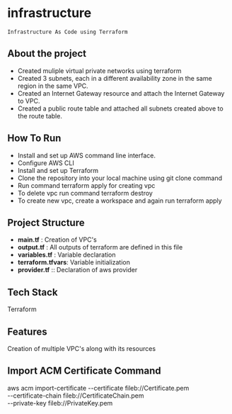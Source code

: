 # infrastructure

``Infrastructure As Code using Terraform``

## About the project
* Created muliple virtual private networks using terraform
* Created 3 subnets, each in a different availability zone in the same region in the same VPC.
* Created an Internet Gateway resource and attach the Internet Gateway to VPC.
* Created a public route table and attached all subnets created above to the route table.

## How To Run
* Install and set up AWS command line interface.
* Configure AWS CLI
* Install and set up Terraform
* Clone the repository into your local machine using git clone command
* Run command terraform apply for creating vpc
* To delete vpc run command terraform destroy
* To create new vpc, create a workspace and again run terraform apply
  
## Project Structure
* **main.tf** : Creation of VPC's
* **output.tf** : All outputs of terraform are defined in this file
* **variables.tf** : Variable declaration
* **terraform.tfvars**: Variable initialization
* **provider.tf** :: Declaration of aws provider
  
## Tech Stack
Terraform

## Features
Creation of multiple VPC's along with its resources

## Import ACM Certificate Command
aws acm import-certificate --certificate fileb://Certificate.pem \
      --certificate-chain fileb://CertificateChain.pem \
      --private-key fileb://PrivateKey.pem 
